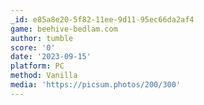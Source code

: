 ```yaml
---
_id: e85a8e20-5f82-11ee-9d11-95ec66da2af4
game: beehive-bedlam.com
author: tumble
score: '0'
date: '2023-09-15'
platform: PC
method: Vanilla
media: 'https://picsum.photos/200/300'
---
```


